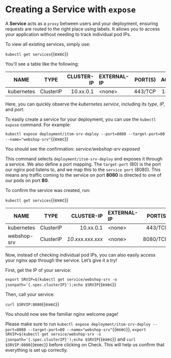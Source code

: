 # Creating a Service with `expose`

A **Service** acts as a `proxy` between users and your deployment, ensuring requests are routed to the right place using labels. It allows you to access your application without needing to track individual pod IPs.

To view all existing services, simply use:

`kubectl get services`{{exec}}

You'll see a table like the following:

| NAME        |     TYPE    | CLUSTER-IP  | EXTERNAL-IP | PORT(S)  | AGE | 
| ----------- |:-----------:| -----------:| :-----------| --------:| ---:|
| kubernetes  |  ClusterIP  |  10.xx.0.1  | \<none\>    |  443/TCP | 18d |

Here, you can quickly observe the *kubernetes service*, including its *type*, *IP*, and *port*.

To easily create a service for your deployment, you can use the `kubectl expose` command. For example:

`kubectl expose deployment/itsm-srv-deploy --port=8080 --target-port=80 --name="webshop-srv"`{{exec}}

You should see the confirmation: *service/webshop-srv exposed*

This command selects `deployment/itsm-srv-deploy` and exposes it through a service. We also define a port mapping. The `target-port` (80) is the port our nginx pod listens to, and we map this to the `service port` (8080). This means any traffic coming to the service on port **8080** is directed to one of our pods on port **80**.

To confirm the service was created, run:

`kubectl get services`{{exec}}

| NAME        |     TYPE    | CLUSTER-IP  | EXTERNAL-IP | PORT(S)  | AGE | 
| ----------- |:-----------:| -----------:| :-----------| --------:| ---:|
| kubernetes  |  ClusterIP  |  10.xx.0.1  | \<none\>           |  443/TCP | 18d |
| webshop-srv  |  ClusterIP  |  *10.xxx.xxx.xxx*  | \<none\>   |  8080/TCP | 8s |

Now, instead of checking individual pod IPs, you can also easily access your nginx app through the service. Let’s give it a try!

First, get the IP of your service:

`export SRVIP=$(kubectl get service/webshop-srv -o jsonpath='{.spec.clusterIP}');echo $SRVIP`{{exec}}

Then, call your service:

`curl $SRVIP:8080`{{exec}}

You should now see the familiar nginx welcome page!

Please make sure to run `kubectl expose deployment/itsm-srv-deploy --port=8080 --target-port=80 --name="webshop-srv"`{{exec}}, `export SRVIP=$(kubectl get service/webshop-srv -o jsonpath='{.spec.clusterIP}');echo $SRVIP`{{exec}} and `curl $SRVIP:8080`{{exec}} before clicking on Check. This will help us confirm that everything is set up correctly.